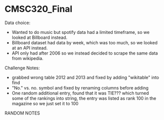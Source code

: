 # CMSC320_Final
Data choice:
  - Wanted to do music but spotify data had a limited timeframe, so we looked at Billboard instead.
  - Billboard dataset had data by week, which was too much, so we looked at an API instead.
  - API only had after 2006 so we instead decided to scrape the same data from wikipedia. 
  
Challenge Notes:
 - grabbed wrong table 2012 and 2013 and fixed by adding "wikitable" into find
 - "No." vs. no. symbol and fixed by renaming columns before adding 
 - One random additional entry, found that it was TIE??? which turned some of the rankings into string, the entry was listed as rank 100 in the magazine so we just set it to 100


RANDOM NOTES
